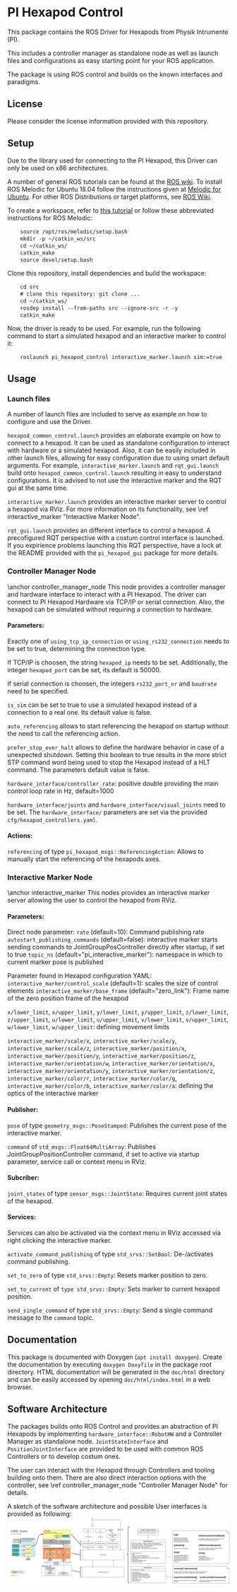 # PI Hexapod Control
This package contains the ROS Driver for Hexapods from Physik Intrumente (PI).

This includes a controller manager as standalone node as well as launch files and configurations
as easy starting point for your ROS application.

The package is using ROS control and builds on the known interfaces and paradigms.

## License
Please consider the license information provided with this repository.

## Setup
Due to the library used for connecting to the PI Hexapod, this Driver can only be used on x86
architectures.

A number of general ROS tutorials can be found at the [ROS wiki](http://wiki.ros.org/ROS/Tutorials).
To install ROS Melodic for Ubuntu 18.04 follow the instructions given at
[Melodic for Ubuntu](http://wiki.ros.org/melodic/Installation/Ubuntu).
For other ROS Distributions or target platforms, 
see [ROS Wiki](http://wiki.ros.org/ROS/Installation).

To create a workspace, refer to
[this tutorial](http://wiki.ros.org/ROS/Tutorials/InstallingandConfiguringROSEnvironment)
 or follow these abbreviated instructions for ROS Melodic:
```
    source /opt/ros/melodic/setup.bash
    mkdir -p ~/catkin_ws/src
    cd ~/catkin_ws/
    catkin_make
    source devel/setup.bash
```

Clone this repository, install dependencies and build the workspace:
```
    cd src
    # clone this repository: git clone ...
    cd ~/catkin_ws/
    rosdep install --from-paths src --ignore-src -r -y
    catkin_make
```

Now, the driver is ready to be used. For example, run the following command to start a simulated
hexapod and an interactive marker to control it:
```
    roslaunch pi_hexapod_control interactive_marker.launch sim:=true
```

## Usage

### Launch files
A number of launch files are included to serve as example on how to configure and use the Driver.

`hexapod_common_control.launch` provides an elaborate example on how to connect to a hexapod.
It can be used as standalone configuration to interact with hardware or a simulated hexapod.
Also, it can be easily included in other launch files, allowing for easy configuration due to using
smart default arguments.
For example, `interactive_marker.launch` and `rqt_gui.launch` build onto
`hexapod_common_control.launch` resulting in easy to understand configurations.
It is advised to not use the interactive marker and the RQT gui at the same time.


`interactive_marker.launch` provides an interactive marker server to control a hexapod via RViz.
For more information on its functionality, see \ref interactive_marker "Interactive Marker Node".

`rqt_gui.launch` provides an different interface to control a hexapod.
A precofigured RQT perspective with a costum control interface is launched.
If you expirience problems launching this RQT perspective, have a lock at the README provided with
the `pi_hexapod_gui` package for more details.

### Controller Manager Node
\anchor controller_manager_node
This node provides a controller manager and hardware interface to interact with a PI Hexapod.
The driver can connect to PI Hexapod Hardware via TCP/IP or serial connection.
Also, the hexapod can be simulated without requiring a connection to hardware.

#### Parameters:

Exactly one of `using_tcp_ip_connection` or `using_rs232_connection` needs to be set to true,
determining the connection type.

If TCP/IP is choosen, the string `hexapod_ip` needs to be set.
Additionally, the integer `hexapod_port` can be set, its default is 50000.

If serial connection is choosen, the integers `rs232_port_nr` and `baudrate` need to be specified.

`is_sim` can be set to true to use a simulated hexapod instead of a connection to a real one.
Its default value is false.

`auto_referencing` allows to start referencing the hexapod on startup without the need to call the
referencing action.

`prefer_stop_over_halt` allows to define the hardware behavior in case of a unexpected shutdown.
Setting this boolean to true results in the more strict STP command word being used to stop the
Hexapod instead of a HLT command. The parameters default value is false.

`hardware_interface/controller_rate`: positive double providing the main control loop rate in Hz,
default=1000

`hardware_interface/joints` and `hardware_interface/visual_joints` need to be set.
The `hardware_interface/` parameters are set via the provided `cfg/hexapod_controllers.yaml`.

#### Actions:
`referencing` of type `pi_hexapod_msgs::ReferencingAction`:
Allows to manually start the referencing of the hexapods axes.

### Interactive Marker Node
\anchor interactive_marker
This nodes provides an interactive marker server allowing the user to control the hexapod from RViz.

#### Parameters:
Direct node parameter:
`rate` (default=10): Command publishing rate
`autostart_publishing_commands` (default=false): interactive marker starts sending commands to
JointGroupPosController directly after startup, if set to true
`topic_ns` (default="pi\_interactive\_marker"): namespace in which to current marker pose is published

Parameter found in Hexapod configuration YAML:
`interactive_marker/control_scale` (default=1): scales the size of control elements
`interactive_marker/base_frame` (default="zero_link"): Frame name of the zero position frame of the
hexapod

`x/lower_limit`, `x/upper_limit`, `y/lower_limit`, `y/upper_limit`, `z/lower_limit`,
`z/upper_limit`, `u/lower_limit`, `u/upper_limit`, `v/lower_limit`, `v/upper_limit`,
`w/lower_limit`, `w/upper_limit`: defining movement limits

`interactive_marker/scale/x`, `interactive_marker/scale/y`, `interactive_marker/scale/z`,
`interactive_marker/position/x`, `interactive_marker/position/y`, `interactive_marker/position/z`,
`interactive_marker/orientation/w`, `interactive_marker/orientation/x`,
`interactive_marker/orientation/y`, `interactive_marker/orientation/z`,
`interactive_marker/color/r`, `interactive_marker/color/g`, `interactive_marker/color/b`,
`interactive_marker/color/a`: defining the optics of the interactive marker

#### Publisher:
`pose` of type `geometry_msgs::PoseStamped`:
Publishes the current pose of the interactive marker.

`command` of `std_msgs::Float64MultiArray`:
Publishes JointGroupPositionController command, if set to active via startup parameter,
service call or context menu in RViz.

#### Subcriber:
`joint_states` of type `sensor_msgs::JointState`: Requires current joint states of the hexapod.

#### Services:
Services can also be activated via the context menu in RViz accessed via right clicking the
interactive marker.

`activate_command_publishing` of type `std_srvs::SetBool`:
De-/activates command publishing.

`set_to_zero` of type `std_srvs::Empty`:
Resets marker position to zero.

`set_to_current` of `type std_srvs::Empty`:
Sets marker to current hexapod position.

`send_single_command` of type `std_srvs::Empty`:
Send a single command message to the `command` topic.

## Documentation
This package is documented with Doxygen (`apt install doxygen`).
Create the documentation by executing `doxygen Doxyfile` in the package root directory.
HTML documentation will be generated in the `doc/html` directory and can be easily accessed by
opening `doc/html/index.html` in a web browser.

## Software Architecture
The packages builds onto ROS Control and provides an abstraction of PI Hexapods by implementing
`hardware_interface::RobotHW` and a Controller Manager as standalone node.
`JointStateInterface` and `PositionJointInterface` are provided to be used with common ROS
Controllers or to develop costum ones.

The user can interact with the Hexapod through Controllers and tooling building onto them.
There are also direct interaction options with the controller, see
\ref controller_manager_node "Controller Manager Node" for details.

A sketch of the software architecture and possible User interfaces is provided as following:
![](doc/src/architecture.png)

